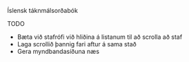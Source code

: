Íslensk táknmálsorðabók

TODO
  - Bæta við stafrófi við hliðina á listanum til að scrolla að staf
  - Laga scrollið þannig fari aftur á sama stað
  - Gera myndbandasíðuna næs

